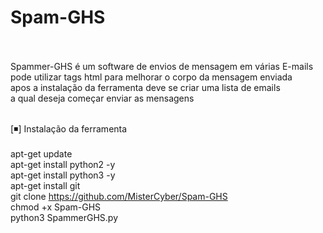 # Spam-GHS<br><br>
Spammer-GHS é um software de envios de mensagem em várias E-mails<br>
pode utilizar tags html para melhorar o corpo da mensagem enviada<br>
apos a instalação da ferramenta deve se criar uma lista de emails<br>
a qual deseja começar enviar as mensagens<br><br>

 
[◾] Instalação da ferramenta<br><br>
apt-get update<br>
apt-get install python2 -y<br>
apt-get install python3 -y<br>
apt-get install git<br>
git clone&nbsp;https://github.com/MisterCyber/Spam-GHS<br>
chmod +x Spam-GHS<br>
python3 SpammerGHS.py<br>
